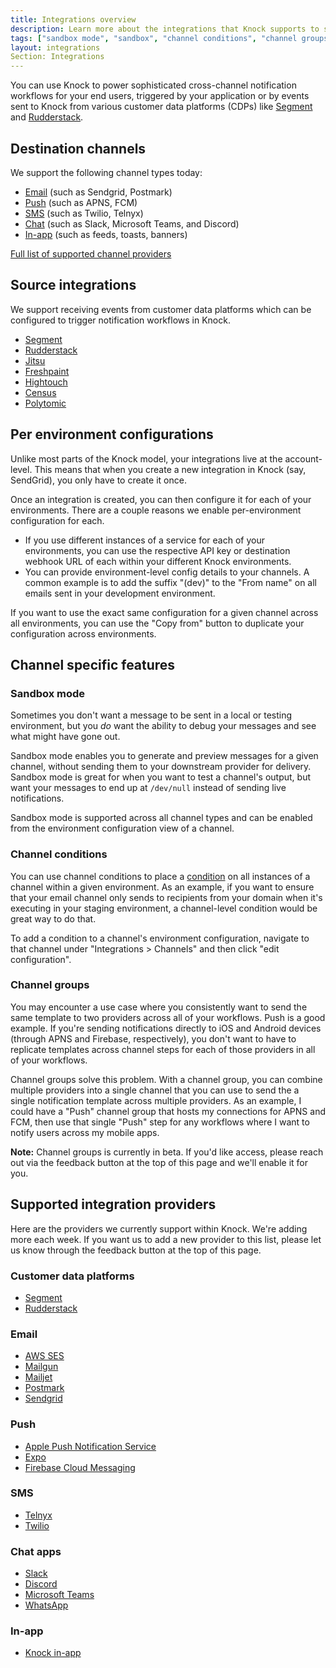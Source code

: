 ```yaml
---
title: Integrations overview
description: Learn more about the integrations that Knock supports to send notifications and receive events. Send notifications to Email, SMS, Push, and Chat apps like Slack with a single API call and trigger them via events from your customer data platforms.
tags: ["sandbox mode", "sandbox", "channel conditions", "channel groups"
layout: integrations
Section: Integrations
---
```


You can use Knock to power sophisticated cross-channel notification workflows for your end users, triggered by your application or by events sent to Knock from various customer data platforms (CDPs) like [Segment](https://segment.com) and [Rudderstack](https://rudderstack.com).

## Destination channels

We support the following channel types today:

- [Email](/integrations/email/overview) (such as Sendgrid, Postmark)
- [Push](/integrations/push/overview) (such as APNS, FCM)
- [SMS](/integrations/sms/overview) (such as Twilio, Telnyx)
- [Chat](/integrations/chat/overview) (such as Slack, Microsoft Teams, and Discord)
- [In-app](/integrations/in-app/overview) (such as feeds, toasts, banners)

[Full list of supported channel providers](https://knock.app/integrations?type=channel)

## Source integrations

We support receiving events from customer data platforms which can be configured to trigger notification workflows in Knock.

- [Segment](/integrations/sources/segment)
- [Rudderstack](/integrations/sources/rudderstack)
- [Jitsu](/integrations/sources/jitsu)
- [Freshpaint](/integrations/sources/freshpaint)
- [Hightouch](/integrations/sources/hightouch)
- [Census](/integrations/sources/census)
- [Polytomic](/integrations/sources/polytomic)

## Per environment configurations

Unlike most parts of the Knock model, your integrations live at the account-level. This means that when you create a new integration in Knock (say, SendGrid), you only have to create it once.

Once an integration is created, you can then configure it for each of your environments. There are a couple reasons we enable per-environment configuration for each.

- If you use different instances of a service for each of your environments, you can use the respective API key or destination webhook URL of each within your different Knock environments.
- You can provide environment-level config details to your channels. A common example is to add the suffix "(dev)" to the "From name" on all emails sent in your development environment.

If you want to use the exact same configuration for a given channel across all environments, you can use the "Copy from" button to duplicate your configuration across environments.

## Channel specific features

### Sandbox mode

Sometimes you don't want a message to be sent in a local or testing environment, but you _do_ want the ability to debug your messages and see what might have gone out.

Sandbox mode enables you to generate and preview messages for a given channel, without sending them to your downstream provider for delivery. Sandbox mode is great for when you want to test a channel's output, but want your messages to end up at `/dev/null` instead of sending live notifications.

Sandbox mode is supported across all channel types and can be enabled from the environment configuration view of a channel.

### Channel conditions

You can use channel conditions to place a [condition](/send-notifications/designing-workflows/step-conditions) on all instances of a channel within a given environment. As an example, if you want to ensure that your email channel only sends to recipients from your domain when it's executing in your staging environment, a channel-level condition would be great way to do that. 

To add a condition to a channel's environment configuration, navigate to that channel under "Integrations > Channels" and then click "edit configuration".

### Channel groups

You may encounter a use case where you consistently want to send the same template to two providers across all of your workflows. Push is a good example. If you're sending notifications directly to iOS and Android devices (through APNS and Firebase, respectively), you don't want to have to replicate templates across channel steps for each of those providers in all of your workflows.

Channel groups solve this problem. With a channel group, you can combine multiple providers into a single channel that you can use to send the a single notification template across multiple providers. As an example, I could have a "Push" channel group that hosts my connections for APNS and FCM, then use that single "Push" step for any workflows where I want to notify users across my mobile apps.

**Note:** Channel groups is currently in beta. If you'd like access, please reach out via the feedback button at the top of this page and we'll enable it for you.

## Supported integration providers

Here are the providers we currently support within Knock. We're adding more each week. If you want us to add a new provider to this list, please let us know through the feedback button at the top of this page.

### Customer data platforms

- [Segment](/integrations/sources/segment)
- [Rudderstack](/integrations/sources/rudderstack)

### Email

- [AWS SES](/integrations/email/aws-ses)
- [Mailgun](/integrations/email/mailgun)
- [Mailjet](/integrations/email/mailjet)
- [Postmark](/integrations/email/postmark)
- [Sendgrid](/integrations/email/sendgrid)

### Push

- [Apple Push Notification Service](/integrations/push/apns)
- [Expo](/integrations/push/expo)
- [Firebase Cloud Messaging](/integrations/push/firebase)

### SMS

- [Telnyx](/integrations/sms/telnyx)
- [Twilio](/integrations/sms/twilio)

### Chat apps

- [Slack](/integrations/chat/slack)
- [Discord](/integrations/chat/discord)
- [Microsoft Teams](/integrations/chat/microsoft-teams)
- [WhatsApp](/integrations/chat/whatsapp)

### In-app

- [Knock in-app](/integrations/in-app/knock-feed)
